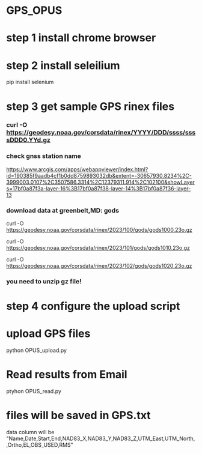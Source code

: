 # GPS_OPUS
# step 1 install chrome browser

# step 2 install seleilium 
pip install selenium
# step 3 get sample GPS rinex files
### curl -O https://geodesy.noaa.gov/corsdata/rinex/YYYY/DDD/ssss/ssssDDD0.YYd.gz
### check gnss station name 
https://www.arcgis.com/apps/webappviewer/index.html?id=190385f9aadb4cf1b0dd8759893032db&extent=-30657930.8234%2C-3999003.0107%2C3507586.3314%2C12379311.914%2C102100&showLayers=17bf0a87f3a-layer-16%3B17bf0a87f38-layer-14%3B17bf0a87f36-layer-13
### download data at greenbelt,MD:  gods
curl -O https://geodesy.noaa.gov/corsdata/rinex/2023/100/gods/gods1000.23o.gz

curl -O https://geodesy.noaa.gov/corsdata/rinex/2023/101/gods/gods1010.23o.gz

curl -O https://geodesy.noaa.gov/corsdata/rinex/2023/102/gods/gods1020.23o.gz
### you need to unzip gz file!
# step 4 configure the upload script

# upload GPS files
python OPUS_upload.py
# Read results from Email
ptyhon OPUS_read.py
# files will be saved in GPS.txt
data column will be "Name,Date,Start,End,NAD83_X,NAD83_Y,NAD83_Z,UTM_East,UTM_North,,Ortho,EL,OBS_USED,RMS"
